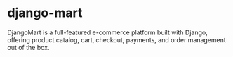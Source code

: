 # django-mart
DjangoMart is a full-featured e-commerce platform built with Django, offering product catalog, cart, checkout, payments, and order management out of the box.
